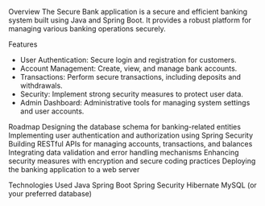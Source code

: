 Overview
The Secure Bank application is a secure and efficient banking system built using Java and Spring Boot. It provides a robust platform for managing various banking operations securely.

Features
* User Authentication: Secure login and registration for customers.
* Account Management: Create, view, and manage bank accounts.
* Transactions: Perform secure transactions, including deposits and withdrawals.
* Security: Implement strong security measures to protect user data.
* Admin Dashboard: Administrative tools for managing system settings and user accounts.

Roadmap
Designing the database schema for banking-related entities
Implementing user authentication and authorization using Spring Security
Building RESTful APIs for managing accounts, transactions, and balances
Integrating data validation and error handling mechanisms
Enhancing security measures with encryption and secure coding practices
Deploying the banking application to a web server

Technologies Used
Java
Spring Boot
Spring Security
Hibernate
MySQL (or your preferred database)
